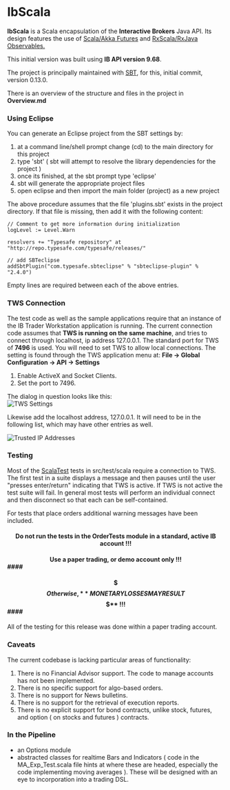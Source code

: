 # IbScala 

**IbScala** is a Scala encapsulation of the **Interactive Brokers** Java API. Its design features the use of <a href="http://www.scala-lang.org/api/2.10.4/#scala.concurrent.Future">Scala/Akka Futures</a> and <a href="https://github.com/Netflix/RxJava">RxScala/RxJava Observables.</a>

This initial version was built using **IB API version 9.68**.

The project is principally maintained with <a href="http://www.scala-sbt.org/">SBT</a>, for this, initial commit, version 0.13.0.

There is an overview of the structure and files in the project in **Overview.md**

### Using Eclipse ###
You can generate an Eclipse project from the SBT settings by:
<ol>
<li>at a command line/shell prompt change (cd) to the main directory for this project</li>
<li>type 'sbt' ( sbt will attempt to resolve the library dependencies for the project )</li>
<li>once its finished, at the sbt prompt type 'eclipse'</li>
<li>sbt will generate the appropriate project files</li>
<li>open eclipse and then import the main folder (project) as a new project</li>
</ol>

The above procedure assumes that the file 'plugins.sbt' exists in the project directory. If that file is missing, then add it with the following content:

	// Comment to get more information during initialization
	logLevel := Level.Warn

	resolvers += "Typesafe repository" at "http://repo.typesafe.com/typesafe/releases/"

	// add SBTeclipse
	addSbtPlugin("com.typesafe.sbteclipse" % "sbteclipse-plugin" % "2.4.0")

Empty lines are required between each of the above entries.

### TWS Connection ###
The test code as well as the sample applications require that an instance of the IB Trader Workstation application is running. The current connection code assumes that **TWS is running on the same machine**, and tries to connect through localhost, ip address 127.0.0.1. The standard port for TWS of **7496** is used. You will need to set TWS to allow local connections. The setting is found through the TWS application menu at: 
   **File -> Global Configuration -> API -> Settings**
1. Enable ActiveX and Socket Clients. 
1. Set the port to 7496.
 
The dialog in question looks like this:<br>![TWS Settings](http://i.imgur.com/6Ij6kZc.jpg)

Likewise add the localhost address, 127.0.0.1. It will need to be in the following list, which may have other entries as well. 

![Trusted IP Addresses](http://i.imgur.com/z4W4nMt.jpg)




### Testing ###

Most of the <a href="http://www.scalatest.org/">ScalaTest</a> tests in src/test/scala require a connection to TWS. The first test in a suite displays a message and then pauses until the user "presses enter/return" indicating that TWS is active. If TWS is not active the test suite will fail. In general most tests will perform an individual connect and then disconnect so that each can be self-contained.

For tests that place orders additional warning messages have been included.

#### <center>Do  not run the tests in the OrderTests module in a standard, active IB account !!!</center> ####
#### <center>Use a paper trading, or demo account only !!!</center>####
#### <center>$$$ Otherwise, **MONETARY LOSSES MAY RESULT $$$** !!!</center>####



All of the testing for this release was done within a paper trading account.

### Caveats ###

The current codebase is lacking particular areas of functionality:
<ol>
<li>There is no Financial Advisor support. The code to manage accounts has not been implemented.</li>
<li>There is no specific support for algo-based orders.</li>
<li>There is no support for News bulletins.</li>
<li>There is no support for the retrieval of execution reports.</li>
<li>There is no explicit support for bond contracts, unlike stock, futures, and option ( on stocks and futures ) contracts.</li>
</ol> 

### In the Pipeline ###


- an Options module
- abstracted classes for realtime Bars and Indicators ( code in the MA_Exp_Test.scala file hints at where these are headed, especially the code implementing moving averages ). These will be designed with an eye to incorporation into a trading DSL. 